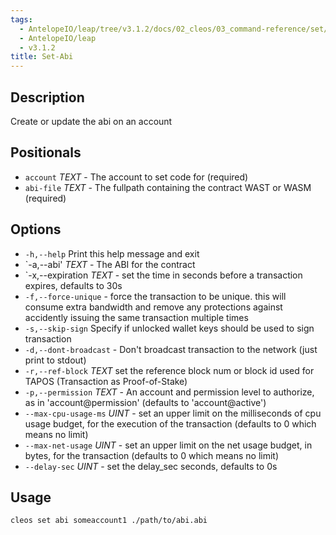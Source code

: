 ```yaml
---
tags:
  - AntelopeIO/leap/tree/v3.1.2/docs/02_cleos/03_command-reference/set/set-abi.md
  - AntelopeIO/leap
  - v3.1.2
title: Set-Abi
---
```

## Description
Create or update the abi on an account

## Positionals
* `account` _TEXT_ - The account to set code for (required)
* `abi-file` _TEXT_ - The fullpath containing the contract WAST or WASM (required)

## Options
* `-h,--help` Print this help message and exit
* `-a,--abi' _TEXT_ - The ABI for the contract
* `-x,--expiration _TEXT_ - set the time in seconds before a transaction expires, defaults to 30s
* `-f,--force-unique` - force the transaction to be unique. this will consume extra bandwidth and remove any protections against accidently issuing the same transaction multiple times
* `-s,--skip-sign` Specify if unlocked wallet keys should be used to sign transaction
* `-d,--dont-broadcast` - Don't broadcast transaction to the network (just print to stdout)
* `-r,--ref-block` _TEXT_         set the reference block num or block id used for TAPOS (Transaction as Proof-of-Stake)
* `-p,--permission`  _TEXT_ - An account and permission level to authorize, as in 'account@permission' (defaults to 'account@active')
* `--max-cpu-usage-ms` _UINT_ - set an upper limit on the milliseconds of cpu usage budget, for the execution of the transaction (defaults to 0 which means no limit)
* `--max-net-usage` _UINT_ - set an upper limit on the net usage budget, in bytes, for the transaction (defaults to 0 which means no limit)
* `--delay-sec` _UINT_ - set the delay_sec seconds, defaults to 0s
## Usage

```sh
cleos set abi someaccount1 ./path/to/abi.abi
```
